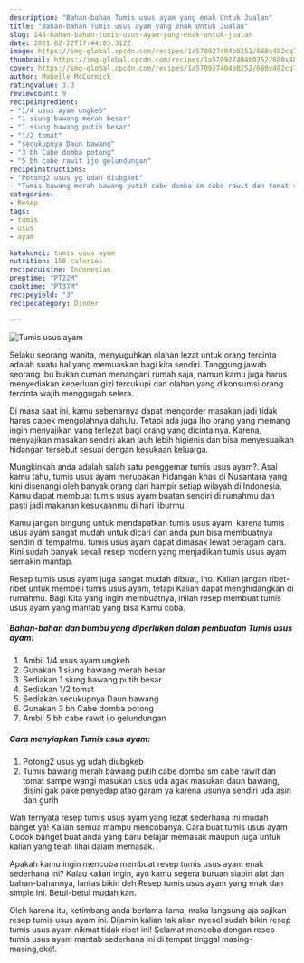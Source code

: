 ```yaml
---
description: "Bahan-bahan Tumis usus ayam yang enak Untuk Jualan"
title: "Bahan-bahan Tumis usus ayam yang enak Untuk Jualan"
slug: 148-bahan-bahan-tumis-usus-ayam-yang-enak-untuk-jualan
date: 2021-02-22T17:44:03.312Z
image: https://img-global.cpcdn.com/recipes/1a570927404b0252/680x482cq70/tumis-usus-ayam-foto-resep-utama.jpg
thumbnail: https://img-global.cpcdn.com/recipes/1a570927404b0252/680x482cq70/tumis-usus-ayam-foto-resep-utama.jpg
cover: https://img-global.cpcdn.com/recipes/1a570927404b0252/680x482cq70/tumis-usus-ayam-foto-resep-utama.jpg
author: Mabelle McCormick
ratingvalue: 3.3
reviewcount: 9
recipeingredient:
- "1/4 usus ayam ungkeb"
- "1 siung bawang merah besar"
- "1 siung bawang putih besar"
- "1/2 tomat"
- "secukupnya Daun bawang"
- "3 bh Cabe domba potong"
- "5 bh cabe rawit ijo gelundungan"
recipeinstructions:
- "Potong2 usus yg udah diubgkeb"
- "Tumis bawang merah bawang putih cabe domba sm cabe rawit dan tomat sampe wangi masukan usus uda agak masukan daun bawang, disini gak pake penyedap atao garam ya karena usunya sendiri uda asin dan gurih"
categories:
- Resep
tags:
- tumis
- usus
- ayam

katakunci: tumis usus ayam 
nutrition: 158 calories
recipecuisine: Indonesian
preptime: "PT22M"
cooktime: "PT37M"
recipeyield: "3"
recipecategory: Dinner

---
```



![Tumis usus ayam](https://img-global.cpcdn.com/recipes/1a570927404b0252/680x482cq70/tumis-usus-ayam-foto-resep-utama.jpg)

Selaku seorang wanita, menyuguhkan olahan lezat untuk orang tercinta adalah suatu hal yang memuaskan bagi kita sendiri. Tanggung jawab seorang ibu bukan cuman menangani rumah saja, namun kamu juga harus menyediakan keperluan gizi tercukupi dan olahan yang dikonsumsi orang tercinta wajib menggugah selera.

Di masa  saat ini, kamu sebenarnya dapat mengorder masakan jadi tidak harus capek mengolahnya dahulu. Tetapi ada juga lho orang yang memang ingin menyajikan yang terlezat bagi orang yang dicintainya. Karena, menyajikan masakan sendiri akan jauh lebih higienis dan bisa menyesuaikan hidangan tersebut sesuai dengan kesukaan keluarga. 



Mungkinkah anda adalah salah satu penggemar tumis usus ayam?. Asal kamu tahu, tumis usus ayam merupakan hidangan khas di Nusantara yang kini disenangi oleh banyak orang dari hampir setiap wilayah di Indonesia. Kamu dapat membuat tumis usus ayam buatan sendiri di rumahmu dan pasti jadi makanan kesukaanmu di hari liburmu.

Kamu jangan bingung untuk mendapatkan tumis usus ayam, karena tumis usus ayam sangat mudah untuk dicari dan anda pun bisa membuatnya sendiri di tempatmu. tumis usus ayam dapat dimasak lewat beragam cara. Kini sudah banyak sekali resep modern yang menjadikan tumis usus ayam semakin mantap.

Resep tumis usus ayam juga sangat mudah dibuat, lho. Kalian jangan ribet-ribet untuk membeli tumis usus ayam, tetapi Kalian dapat menghidangkan di rumahmu. Bagi Kita yang ingin membuatnya, inilah resep membuat tumis usus ayam yang mantab yang bisa Kamu coba.

<!--inarticleads1-->

##### Bahan-bahan dan bumbu yang diperlukan dalam pembuatan Tumis usus ayam:

1. Ambil 1/4 usus ayam ungkeb
1. Gunakan 1 siung bawang merah besar
1. Sediakan 1 siung bawang putih besar
1. Sediakan 1/2 tomat
1. Sediakan secukupnya Daun bawang
1. Gunakan 3 bh Cabe domba potong
1. Ambil 5 bh cabe rawit ijo gelundungan




<!--inarticleads2-->

##### Cara menyiapkan Tumis usus ayam:

1. Potong2 usus yg udah diubgkeb
1. Tumis bawang merah bawang putih cabe domba sm cabe rawit dan tomat sampe wangi masukan usus uda agak masukan daun bawang, disini gak pake penyedap atao garam ya karena usunya sendiri uda asin dan gurih




Wah ternyata resep tumis usus ayam yang lezat sederhana ini mudah banget ya! Kalian semua mampu mencobanya. Cara buat tumis usus ayam Cocok banget buat anda yang baru belajar memasak maupun juga untuk kalian yang telah lihai dalam memasak.

Apakah kamu ingin mencoba membuat resep tumis usus ayam enak sederhana ini? Kalau kalian ingin, ayo kamu segera buruan siapin alat dan bahan-bahannya, lantas bikin deh Resep tumis usus ayam yang enak dan simple ini. Betul-betul mudah kan. 

Oleh karena itu, ketimbang anda berlama-lama, maka langsung aja sajikan resep tumis usus ayam ini. Dijamin kalian tak akan nyesel sudah bikin resep tumis usus ayam nikmat tidak ribet ini! Selamat mencoba dengan resep tumis usus ayam mantab sederhana ini di tempat tinggal masing-masing,oke!.

